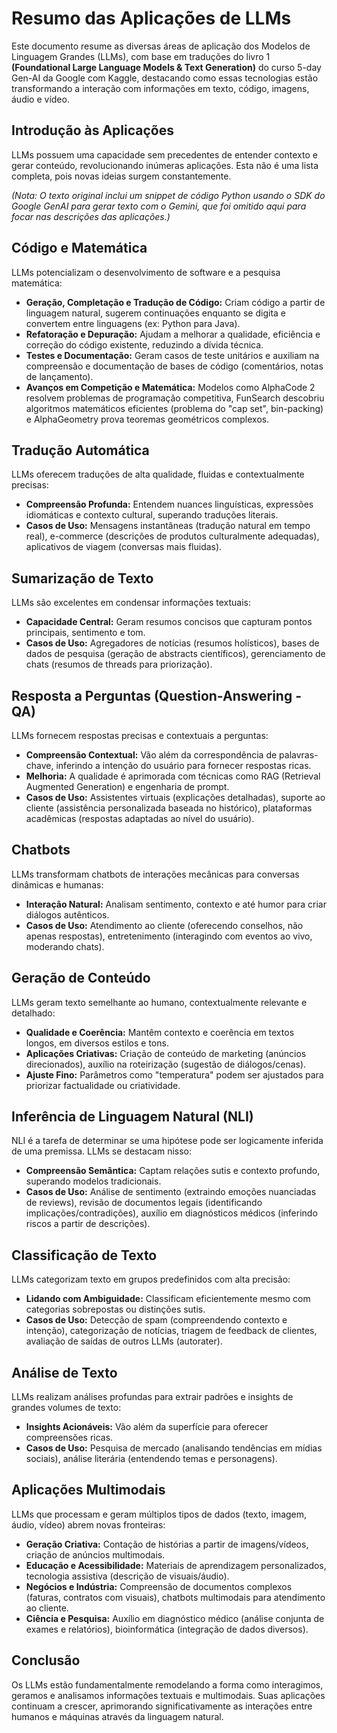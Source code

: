 # Resumo das Aplicações de LLMs

Este documento resume as diversas áreas de aplicação dos Modelos de Linguagem Grandes (LLMs), com base em traduções do livro 1 **(Foundational Large Language Models & Text Generation)** do curso 5-day Gen-AI da Google com Kaggle, destacando como essas tecnologias estão transformando a interação com informações em texto, código, imagens, áudio e vídeo.

## Introdução às Aplicações

LLMs possuem uma capacidade sem precedentes de entender contexto e gerar conteúdo, revolucionando inúmeras aplicações. Esta não é uma lista completa, pois novas ideias surgem constantemente.

*(Nota: O texto original inclui um snippet de código Python usando o SDK do Google GenAI para gerar texto com o Gemini, que foi omitido aqui para focar nas descrições das aplicações.)*

## Código e Matemática

LLMs potencializam o desenvolvimento de software e a pesquisa matemática:

*   **Geração, Completação e Tradução de Código:** Criam código a partir de linguagem natural, sugerem continuações enquanto se digita e convertem entre linguagens (ex: Python para Java).
*   **Refatoração e Depuração:** Ajudam a melhorar a qualidade, eficiência e correção do código existente, reduzindo a dívida técnica.
*   **Testes e Documentação:** Geram casos de teste unitários e auxiliam na compreensão e documentação de bases de código (comentários, notas de lançamento).
*   **Avanços em Competição e Matemática:** Modelos como AlphaCode 2 resolvem problemas de programação competitiva, FunSearch descobriu algoritmos matemáticos eficientes (problema do "cap set", bin-packing) e AlphaGeometry prova teoremas geométricos complexos.

## Tradução Automática

LLMs oferecem traduções de alta qualidade, fluidas e contextualmente precisas:

*   **Compreensão Profunda:** Entendem nuances linguísticas, expressões idiomáticas e contexto cultural, superando traduções literais.
*   **Casos de Uso:** Mensagens instantâneas (tradução natural em tempo real), e-commerce (descrições de produtos culturalmente adequadas), aplicativos de viagem (conversas mais fluidas).

## Sumarização de Texto

LLMs são excelentes em condensar informações textuais:

*   **Capacidade Central:** Geram resumos concisos que capturam pontos principais, sentimento e tom.
*   **Casos de Uso:** Agregadores de notícias (resumos holísticos), bases de dados de pesquisa (geração de abstracts científicos), gerenciamento de chats (resumos de threads para priorização).

## Resposta a Perguntas (Question-Answering - QA)

LLMs fornecem respostas precisas e contextuais a perguntas:

*   **Compreensão Contextual:** Vão além da correspondência de palavras-chave, inferindo a intenção do usuário para fornecer respostas ricas.
*   **Melhoria:** A qualidade é aprimorada com técnicas como RAG (Retrieval Augmented Generation) e engenharia de prompt.
*   **Casos de Uso:** Assistentes virtuais (explicações detalhadas), suporte ao cliente (assistência personalizada baseada no histórico), plataformas acadêmicas (respostas adaptadas ao nível do usuário).

## Chatbots

LLMs transformam chatbots de interações mecânicas para conversas dinâmicas e humanas:

*   **Interação Natural:** Analisam sentimento, contexto e até humor para criar diálogos autênticos.
*   **Casos de Uso:** Atendimento ao cliente (oferecendo conselhos, não apenas respostas), entretenimento (interagindo com eventos ao vivo, moderando chats).

## Geração de Conteúdo

LLMs geram texto semelhante ao humano, contextualmente relevante e detalhado:

*   **Qualidade e Coerência:** Mantêm contexto e coerência em textos longos, em diversos estilos e tons.
*   **Aplicações Criativas:** Criação de conteúdo de marketing (anúncios direcionados), auxílio na roteirização (sugestão de diálogos/cenas).
*   **Ajuste Fino:** Parâmetros como "temperatura" podem ser ajustados para priorizar factualidade ou criatividade.

## Inferência de Linguagem Natural (NLI)

NLI é a tarefa de determinar se uma hipótese pode ser logicamente inferida de uma premissa. LLMs se destacam nisso:

*   **Compreensão Semântica:** Captam relações sutis e contexto profundo, superando modelos tradicionais.
*   **Casos de Uso:** Análise de sentimento (extraindo emoções nuanciadas de reviews), revisão de documentos legais (identificando implicações/contradições), auxílio em diagnósticos médicos (inferindo riscos a partir de descrições).

## Classificação de Texto

LLMs categorizam texto em grupos predefinidos com alta precisão:

*   **Lidando com Ambiguidade:** Classificam eficientemente mesmo com categorias sobrepostas ou distinções sutis.
*   **Casos de Uso:** Detecção de spam (compreendendo contexto e intenção), categorização de notícias, triagem de feedback de clientes, avaliação de saídas de outros LLMs (autorater).

## Análise de Texto

LLMs realizam análises profundas para extrair padrões e insights de grandes volumes de texto:

*   **Insights Acionáveis:** Vão além da superfície para oferecer compreensões ricas.
*   **Casos de Uso:** Pesquisa de mercado (analisando tendências em mídias sociais), análise literária (entendendo temas e personagens).

## Aplicações Multimodais

LLMs que processam e geram múltiplos tipos de dados (texto, imagem, áudio, vídeo) abrem novas fronteiras:

*   **Geração Criativa:** Contação de histórias a partir de imagens/vídeos, criação de anúncios multimodais.
*   **Educação e Acessibilidade:** Materiais de aprendizagem personalizados, tecnologia assistiva (descrição de visuais/áudio).
*   **Negócios e Indústria:** Compreensão de documentos complexos (faturas, contratos com visuais), chatbots multimodais para atendimento ao cliente.
*   **Ciência e Pesquisa:** Auxílio em diagnóstico médico (análise conjunta de exames e relatórios), bioinformática (integração de dados diversos).

## Conclusão

Os LLMs estão fundamentalmente remodelando a forma como interagimos, geramos e analisamos informações textuais e multimodais. Suas aplicações continuam a crescer, aprimorando significativamente as interações entre humanos e máquinas através da linguagem natural.

